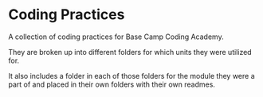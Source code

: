 # Coding Practices
A collection of coding practices for Base Camp Coding Academy.

They are broken up into different folders for which units they were utilized for. 

It also includes a folder in each of those folders for the module they were a part of and placed in their own folders with their own readmes.


